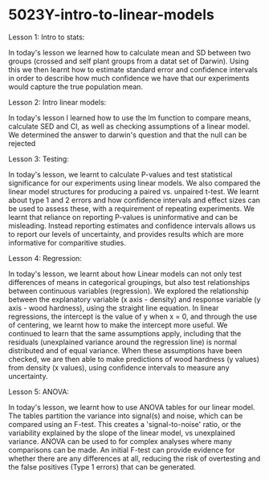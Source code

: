 # 5023Y-intro-to-linear-models

Lesson 1: Intro to stats:

In today's lesson we learned how to calculate mean and SD between two groups (crossed and self plant groups from a datat set of Darwin). Using this we then learnt how to estimate standard error and confidence intervals in order to describe how much confidence we have that our experiments would capture the true population mean.

Lesson 2: Intro linear models:

In today's lesson I learned how to use the lm function to compare means, calculate SED and CI, as well as checking assumptions of a linear model. We determined the answer to darwin's question and that the null can be rejected

Lesson 3: Testing:

In today's lesson, we learnt to calculate P-values and test statistical significance for our experiments using linear models. We also compared the linear model structures for producing a paired vs. unpaired t-test. We learnt about type 1 and 2 errors and how confidence intervals and effect sizes can be used to assess these, with a requirement of repeating experiments. We learnt that reliance on reporting P-values is uninformative and can be misleading. Instead reporting estimates and confidence intervals allows us to report our levels of uncertainty, and provides results which are more informative for comparitive studies.

Lesson 4: Regression:

In today's lesson, we learnt about how Linear models can not only test differences of means in categorical groupings, but also test relationships between continuous variables (regression). We explored the relationship between the explanatory variable (x axis - density) and response variable (y axis - wood hardness), using the straight line equation. 
In linear regressions, the intercept is the value of y when x = 0, and through the use of centering,  we learnt how to make the intercept more useful. We continued to learn that the same assumptions apply, including that the residuals (unexplained variance around the regression line) is normal distributed and of equal variance. When these assumptions have been checked, we are then able to make predictions of wood hardness (y values) from density (x values), using confidence intervals to measure any uncertainty.

Lesson 5: ANOVA:

In today's lesson, we learnt how to use ANOVA tables for our linear model. The tables partition the variance into signal(s) and noise, which can be compared using an F-test. This creates a 'signal-to-noise' ratio, or the variability explained by the slope of the linear model, vs unexplained variance. ANOVA can be used to for complex analyses where many comparisons can be made. An initial F-test can provide evidence for whether there are any differences at all, reducing the risk of overtesting and the false positives (Type 1 errors) that can be generated.
